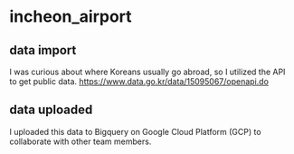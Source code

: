 # incheon_airport
## data import
I was curious about where Koreans usually go abroad, so I utilized the API to get public data.
https://www.data.go.kr/data/15095067/openapi.do
## data uploaded
I uploaded this data to Bigquery on Google Cloud Platform (GCP) to collaborate with other team members. 
